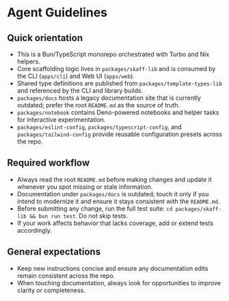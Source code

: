 # Agent Guidelines

## Quick orientation
- This is a Bun/TypeScript monorepo orchestrated with Turbo and Nix helpers.
- Core scaffolding logic lives in `packages/skaff-lib` and is consumed by the CLI (`apps/cli`) and Web UI (`apps/web`).
- Shared type definitions are published from `packages/template-types-lib` and referenced by the CLI and library builds.
- `packages/docs` hosts a legacy documentation site that is currently outdated; prefer the root `README.md` as the source of truth.
- `packages/notebook` contains Deno-powered notebooks and helper tasks for interactive experimentation.
- `packages/eslint-config`, `packages/typescript-config`, and `packages/tailwind-config` provide reusable configuration presets across the repo.

## Required workflow
- Always read the root `README.md` before making changes and update it whenever you spot missing or stale information.
- Documentation under `packages/docs` is outdated; touch it only if you intend to modernize it and ensure it stays consistent with the `README.md`.
- Before submitting any change, run the full test suite: `cd packages/skaff-lib && bun run test`. Do not skip tests.
- If your work affects behavior that lacks coverage, add or extend tests accordingly.

## General expectations
- Keep new instructions concise and ensure any documentation edits remain consistent across the repo.
- When touching documentation, always look for opportunities to improve clarity or completeness.
